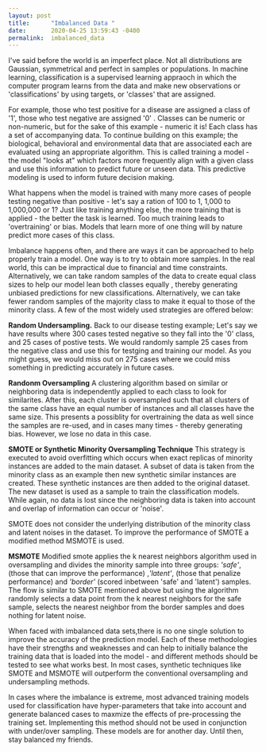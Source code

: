 ```yaml
---
layout: post
title:      "Imbalanced Data "
date:       2020-04-25 13:59:43 -0400
permalink:  imbalanced_data
---
```



I've said before the world is an imperfect place.  Not all distributions are Gaussian, symmetrical and perfect in samples or populations.  In machine learning,  classification is a supervised learning appraoch in which the computer program learns from the data and make new observations or 'classifications' by using targets, or 'classes' that are assigned.

 For example, those who test positive for a disease are assigned a class of '1', those who test negative are assigned '0' .  Classes can be numeric or non-numeric, but for the sake of this example - numeric it is!  Each class has a set of accompanying data.  To continue building on this example; the biological, behavioral and environmental data that are associated each are evaluated using an appropriate algorithm.  This is called training a model - the model "looks at" which factors more frequently align with a given class and use this information to predict future or unseen data.  This predictive modeling is used to inform future decision making.

What happens when the model is trained with many more cases of people testing negative than positive - let's say a ration of 100 to 1, 1,000 to 1,000,000 or 1?  Just like training anything else, the more training that is applied - the better the task is learned.  Too much training leads to 'overtraining' or bias.  Models that learn more of one thing will by nature predict more cases of this class.  

Imbalance happens often, and there are ways it can be approached to help properly train a model.   One way is to try to obtain more samples.  In the real world, this can be impractical due to financial and time constraints.  Alternatively, we can take random samples of the data to create equal class sizes to help our model lean both classes equally , thereby generating unbiased predictions for new classifications.  Alternatively, we can take fewer random samples of the majority class to make it equal to those of the minority class.  A few of the most widely used strategies are offered below:

**Random Undersampling.** Back to our disease testing example; Let's say we have results where 300 cases tested negative so they fall into the '0' class, and 25 cases of postive tests.  We would randomly sample 25 cases from the negative class and use this for testging and training our model.  As you might guess, we would miss out on 275 cases where we could miss something in predicting accurately in future cases.  

**Randonm Oversampling**   A clustering algorithm based on similar or neighboring data is independently applied to each class to look for similarites. After this, each cluster is oversampled such that all clusters of the same class have an equal number of instances and all classes have the same size.  This presents a possiblity for overtraining the data as well since the samples are re-used, and in cases many times - thereby generating bias. However, we lose no data in this case.

**SMOTE or Synthetic Minority Oversampling Technique**  This strategy is executed to avoid overfitting which occurs when exact replicas of minority instances are added to the main dataset. A subset of data is taken from the minority class as an example then new synthetic similar instances are created. These synthetic instances are then added to the original dataset. The new dataset is used as a sample to train the classification models.   While again, no data is lost since the neighboring data is taken into account and overlap of information can occur or  'noise'.  

SMOTE does not consider the underlying distribution of the minority class and latent noises in the dataset. To improve the performance of SMOTE a modified method MSMOTE is used.

**MSMOTE** Modified smote applies the k nearest neighbors algorithm used in oversampling and divides the minority sample into three groups: *'safe'*, (those that can improve the performance) ,*'latent'*, (those that penalize performance) and *'border'* (scored inbetween 'safe' and 'latent') samples.  The flow is similar to SMOTE mentioned above but using the algorithm randomly selects a data point from the k nearest neighbors for the safe sample, selects the nearest neighbor from the border samples and does nothing for latent noise.

When faced with imbalanced data sets,there is no one single solution to improve the accuracy of the prediction model.  Each of these methodologies have their strengths and weaknesses and can help to initially balance the training data that is loaded into the model - and different methods should be tested to see what works best. In most cases, synthetic techniques like SMOTE and MSMOTE will outperform the conventional oversampling and undersampling methods. 

In cases where the imbalance is extreme, most advanced training models used for classification have hyper-parameters that take into account and generate balanced cases to maxmize the effects of pre-processing the training set.  Implementing this method should not be used in conjunction with under/over sampling.   These models are for another day.  Until then, stay balanced my friends.
